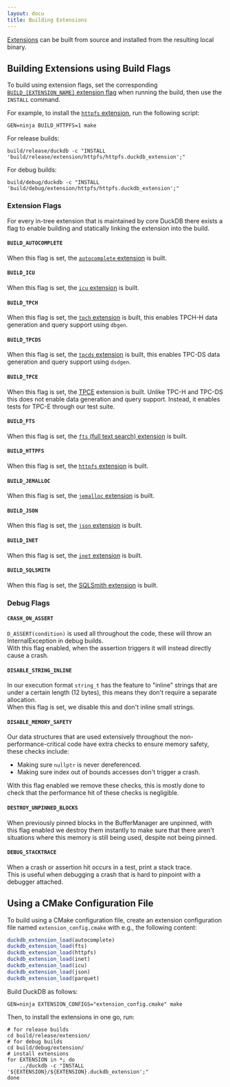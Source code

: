 ```yaml
---
layout: docu
title: Building Extensions
---
```


[Extensions](../../extensions/overview) can be built from source and installed from the resulting local binary.

## Building Extensions using Build Flags

To build using extension flags, set the corresponding [`BUILD_[EXTENSION_NAME]` extension flag](#extension-flags) when running the build, then use the `INSTALL` command.

For example, to install the [`httpfs` extension](../../extensions/httpfs), run the following script:

```batch
GEN=ninja BUILD_HTTPFS=1 make
```

For release builds:

```batch
build/release/duckdb -c "INSTALL 'build/release/extension/httpfs/httpfs.duckdb_extension';"
```

For debug builds:

```batch
build/debug/duckdb -c "INSTALL 'build/debug/extension/httpfs/httpfs.duckdb_extension';"
```

### Extension Flags

For every in-tree extension that is maintained by core DuckDB there exists a flag to enable building and statically linking the extension into the build.

#### `BUILD_AUTOCOMPLETE`

When this flag is set, the [`autocomplete` extension](../../extensions/autocomplete) is built.

#### `BUILD_ICU`

When this flag is set, the [`icu` extension](../../extensions/icu) is built.

#### `BUILD_TPCH`

When this flag is set, the [`tpch` extension](../../extensions/tpch) is built, this enables TPCH-H data generation and query support using `dbgen`.

#### `BUILD_TPCDS`

When this flag is set, the [`tpcds` extension](../../extensions/tpcds) is built, this enables TPC-DS data generation and query support using `dsdgen`.

#### `BUILD_TPCE`

When this flag is set, the [TPCE](https://www.tpc.org/tpce/) extension is built. Unlike TPC-H and TPC-DS this does not enable data generation and query support. Instead, it enables tests for TPC-E through our test suite.

#### `BUILD_FTS`

When this flag is set, the [`fts` (full text search) extension](../../extensions/full_text_search) is built.

#### `BUILD_HTTPFS`

When this flag is set, the [`httpfs` extension](../../extensions/httpfs) is built.

#### `BUILD_JEMALLOC`

When this flag is set, the [`jemalloc` extension](../../extensions/jemalloc) is built.

#### `BUILD_JSON`

When this flag is set, the [`json` extension](../../extensions/json) is built.

#### `BUILD_INET`

When this flag is set, the [`inet` extension](../../extensions/inet) is built.

#### `BUILD_SQLSMITH`

When this flag is set, the [SQLSmith extension](https://github.com/duckdb/duckdb/pull/3410) is built.

### Debug Flags

#### `CRASH_ON_ASSERT`

`D_ASSERT(condition)` is used all throughout the code, these will throw an InternalException in debug builds.  
With this flag enabled, when the assertion triggers it will instead directly cause a crash.

#### `DISABLE_STRING_INLINE`

In our execution format `string_t` has the feature to "inline" strings that are under a certain length (12 bytes), this means they don't require a separate allocation.  
When this flag is set, we disable this and don't inline small strings.

#### `DISABLE_MEMORY_SAFETY`

Our data structures that are used extensively throughout the non-performance-critical code have extra checks to ensure memory safety, these checks include:  

* Making sure `nullptr` is never dereferenced.
* Making sure index out of bounds accesses don't trigger a crash.

With this flag enabled we remove these checks, this is mostly done to check that the performance hit of these checks is negligible.

#### `DESTROY_UNPINNED_BLOCKS`

When previously pinned blocks in the BufferManager are unpinned, with this flag enabled we destroy them instantly to make sure that there aren't situations where this memory is still being used, despite not being pinned.

#### `DEBUG_STACKTRACE`

When a crash or assertion hit occurs in a test, print a stack trace.  
This is useful when debugging a crash that is hard to pinpoint with a debugger attached.

## Using a CMake Configuration File

To build using a CMake configuration file, create an extension configuration file named `extension_config.cmake` with e.g., the following content:

```cmake
duckdb_extension_load(autocomplete)
duckdb_extension_load(fts)
duckdb_extension_load(httpfs)
duckdb_extension_load(inet)
duckdb_extension_load(icu)
duckdb_extension_load(json)
duckdb_extension_load(parquet)
```

Build DuckDB as follows:

```batch
GEN=ninja EXTENSION_CONFIGS="extension_config.cmake" make
```

Then, to install the extensions in one go, run:

```batch
# for release builds
cd build/release/extension/
# for debug builds
cd build/debug/extension/
# install extensions
for EXTENSION in *; do
    ../duckdb -c "INSTALL '${EXTENSION}/${EXTENSION}.duckdb_extension';"
done
```
